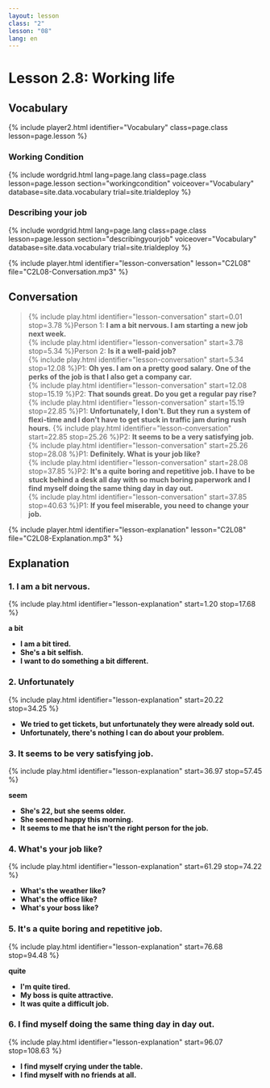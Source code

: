 ```yaml
---
layout: lesson
class: "2"
lesson: "08"
lang: en
---
```


# Lesson 2.8: Working life 

## Vocabulary
{% include player2.html identifier="Vocabulary" class=page.class lesson=page.lesson %}

### Working Condition

{% include wordgrid.html lang=page.lang
		class=page.class 
		lesson=page.lesson 
		section="workingcondition"
		voiceover="Vocabulary"
		database=site.data.vocabulary 
		trial=site.trialdeploy %}



### Describing your job

{% include wordgrid.html lang=page.lang
		class=page.class 
		lesson=page.lesson 
		section="describingyourjob"
		voiceover="Vocabulary"
		database=site.data.vocabulary 
		trial=site.trialdeploy %}




{% include player.html identifier="lesson-conversation" lesson="C2L08" file="C2L08-Conversation.mp3" %}
## Conversation



> {% include play.html identifier="lesson-conversation" start=0.01 stop=3.78 %}Person 1: __I am a bit nervous. I am starting a new job next week.__  
> {% include play.html identifier="lesson-conversation" start=3.78 stop=5.34 %}Person 2: __Is it a well-paid job?__  
> {% include play.html identifier="lesson-conversation" start=5.34 stop=12.08 %}P1: __Oh yes. I am on a pretty good salary. One of the perks of the job is that I also get a company car.__  
> {% include play.html identifier="lesson-conversation" start=12.08 stop=15.19 %}P2: __That sounds great. Do you get a regular pay rise?__  
> {% include play.html identifier="lesson-conversation" start=15.19 stop=22.85 %}P1: __Unfortunately, I don't. But they run a system of flexi-time and I don't have to get stuck in traffic jam during rush hours.__ 
> {% include play.html identifier="lesson-conversation" start=22.85 stop=25.26 %}P2: __It seems to be a very satisfying job.__  
> {% include play.html identifier="lesson-conversation" start=25.26 stop=28.08 %}P1: __Definitely. What is your job like?__  
> {% include play.html identifier="lesson-conversation" start=28.08 stop=37.85 %}P2: __It's a quite boring and repetitive job. I have to be stuck behind a desk all day with so much boring paperwork and I find myself doing the same thing day in day out.__  
> {% include play.html identifier="lesson-conversation" start=37.85 stop=40.63 %}P1: __If you feel miserable, you need to change your job.__  




{% include player.html identifier="lesson-explanation" lesson="C2L08" file="C2L08-Explanation.mp3" %}
## Explanation


### 1. I am a bit nervous. 
{% include play.html identifier="lesson-explanation" start=1.20 stop=17.68 %}

__a bit__ 

- __I am a bit tired.__ 
- __She's a bit selfish.__ 
- __I want to do something a bit different.__ 


### 2. Unfortunately
{% include play.html identifier="lesson-explanation" start=20.22 stop=34.25 %}

- __We tried to get tickets, but unfortunately they were already sold out.__ 
- __Unfortunately, there's nothing I can do about your problem.__ 

### 3. It seems to be very satisfying job.
{% include play.html identifier="lesson-explanation" start=36.97 stop=57.45 %}

__seem__ 

- __She's 22, but she seems older.__ 
- __She seemed happy this morning.__ 
- __It seems to me that he isn't the right person for the job.__ 

### 4.  What's your job like?
{% include play.html identifier="lesson-explanation" start=61.29 stop=74.22 %}

- __What's the weather like?__ 
- __What's the office like?__ 
- __What's your boss like?__ 

### 5.  It's a quite boring and repetitive job.
{% include play.html identifier="lesson-explanation" start=76.68 stop=94.48 %}

__quite__ 

- __I'm quite tired.__ 
- __My boss is quite attractive.__ 
- __It was quite a difficult job.__ 

### 6. I find myself doing the same thing day in day out.
{% include play.html identifier="lesson-explanation" start=96.07 stop=108.63 %}

- __I find myself crying under the table.__ 
- __I find myself with no friends at all.__ 
